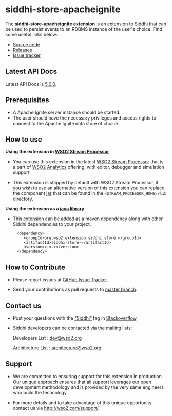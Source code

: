 ﻿siddhi-store-apacheignite
======================================


The **siddhi-store-apacheignite extension** is an extension to <a target="_blank" href="https://wso2.github.io/siddhi">Siddhi</a> that  can be used to persist events to an RDBMS instance of the user's choice.
Find some useful links below:

* <a target="_blank" href="https://github.com/wso2-extensions/siddhi-store-apacheignite">Source code</a>
* <a target="_blank" href="https://github.com/wso2-extensions/siddhi-store-apacheignite/releases">Releases</a>
* <a target="_blank" href="https://github.com/wso2-extensions/siddhi-store-apacheignite/issues">Issue tracker</a>

## Latest API Docs 

Latest API Docs is <a target="_blank" href="https://wso2-extensions.github.io/siddhi-store-apacheignite/api/5.0.0">5.0.0</a>.

## Prerequisites

 * A Apache Ignite server instance should be started.
 * The user should have the necessary privileges and access rights to connect to the Apache Ignite data store of choice.

## How to use 



**Using the extension in <a target="_blank" href="https://github.com/wso2/product-sp">WSO2 Stream Processor</a>**

* You can use this extension in the latest <a target="_blank" href="https://github.com/wso2/product-sp/releases">WSO2 Stream Processor</a> that is a part of <a target="_blank" href="http://wso2.com/analytics?utm_source=gitanalytics&utm_campaign=gitanalytics_Jul17">WSO2 Analytics</a> offering, with editor, debugger and simulation support.

* This extension is shipped by default with WSO2 Stream Processor, if you wish to use an alternative version of this extension you can replace the component <a target="_blank" href="https://github.com/wso2-extensions/siddhi-store-apacheignite/releases">jar</a> that can be found in the `<STREAM_PROCESSOR_HOME>/lib` directory.

**Using the extension as a <a target="_blank" href="https://wso2.github.io/siddhi/documentation/running-as-a-java-library">java library</a>**

* This extension can be added as a maven dependency along with other Siddhi dependencies to your project.

```
     <dependency>
        <groupId>org.wso2.extension.siddhi.store.</groupId>
        <artifactId>siddhi-store-</artifactId>
        <version>x.x.x</version>
     </dependency>
```


## How to Contribute
 
  * Please report issues at <a target="_blank" href="https://github.com/wso2-extensions/siddhi-store-apacheignite/issues">GitHub Issue Tracker</a>.
  
  * Send your contributions as pull requests to <a target="_blank" href="https://github.com/wso2-extensions/siddhi-store-apacheignite/tree/master">master branch</a>. 
 
## Contact us 





 * Post your questions with the <a target="_blank" href="http://stackoverflow.com/search?q=siddhi">"Siddhi"</a> tag in <a target="_blank" href="http://stackoverflow.com/search?q=siddhi">Stackoverflow</a>.

 * Siddhi developers can be contacted via the mailing lists:

    Developers List   : [dev@wso2.org](mailto:dev@wso2.org)

    Architecture List : [architecture@wso2.org](mailto:architecture@wso2.org)

## Support 

* We are committed to ensuring support for this extension in production. Our unique approach ensures that all support leverages our open development methodology and is provided by the very same engineers who build the technology.

* For more details and to take advantage of this unique opportunity contact us via <a target="_blank" href="http://wso2.com/support?utm_source=gitanalytics&utm_campaign=gitanalytics_Jul17">http://wso2.com/support/</a>.